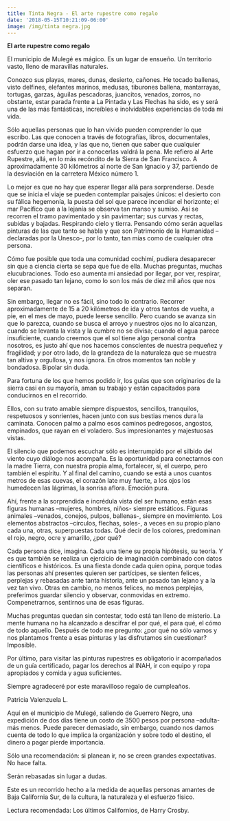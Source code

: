 ```yaml
---
title: Tinta Negra - El arte rupestre como regalo
date: '2018-05-15T10:21:09-06:00'
image: /img/tinta negra.jpg
---
```

**El arte rupestre como regalo**

El municipio de Mulegé es mágico. Es un lugar de ensueño. Un territorio vasto, lleno de maravillas naturales. 

Conozco sus playas, mares, dunas, desierto, cañones. He tocado ballenas, visto delfines, elefantes marinos, medusas, tiburones ballena, mantarrayas, tortugas, garzas, águilas pescadoras, juancitos, venados, zorros, no obstante, estar parada frente a La Pintada y Las Flechas ha sido, es y será una de las más fantásticas, increíbles e inolvidables experiencias de toda mi vida.

Sólo aquellas personas que lo han vivido pueden comprender lo que escribo. Las que conocen a través de fotografías, libros, documentales, podrán darse una idea, y las que no, tienen que saber que cualquier esfuerzo que hagan por ir a conocerlas valdrá la pena. Me refiero al Arte Rupestre, allá, en lo más recóndito de la Sierra de San Francisco. A aproximadamente 30 kilómetros al norte de San Ignacio y 37, partiendo de la desviación en la carretera México número 1.

Lo mejor es que no hay que esperar llegar allá para sorprenderse. Desde que se inicia el viaje se pueden contemplar paisajes únicos: el desierto con su fálica hegemonía, la puesta del sol que parece incendiar el horizonte; el mar Pacífico que a la lejanía se observa tan manso y sumiso. Así se recorren el tramo pavimentado y sin pavimentar; sus curvas y rectas, subidas y bajadas. Respirando cielo y tierra. Pensando cómo serán aquellas pinturas de las que tanto se habla y que son Patrimonio de la Humanidad –declaradas por la Unesco-, por lo tanto, tan mías como de cualquier otra persona.

Cómo fue posible que toda una comunidad cochimí, pudiera desaparecer sin que a ciencia cierta se sepa que fue de ella. Muchas preguntas, muchas elucubraciones. Todo eso aumenta mi ansiedad por llegar, por ver, respirar, oler ese pasado tan lejano, como lo son los más de diez mil años que nos separan.

Sin embargo, llegar no es fácil, sino todo lo contrario. Recorrer aproximadamente de 15 a 20 kilómetros de ida y otros tantos de vuelta, a pie, en el mes de mayo, puede leerse sencillo. Pero cuando se avanza sin que lo parezca, cuando se busca el arroyo y nuestros ojos no lo alcanzan, cuando se levanta la vista y la cumbre no se divisa; cuando el agua parece insuficiente, cuando creemos que el sol tiene algo personal contra nosotros, es justo ahí que nos hacemos conscientes de nuestra pequeñez y fragilidad; y por otro lado, de la grandeza de la naturaleza que se muestra tan altiva y orgullosa, y nos ignora. En otros momentos tan noble y bondadosa. Bipolar sin duda.

Para fortuna de los que hemos podido ir, los guías que son originarios de la sierra casi en su mayoría, aman su trabajo y están capacitados para conducirnos en el recorrido.

Ellos, con su trato amable siempre dispuestos, sencillos, tranquilos, respetuosos y sonrientes, hacen junto con sus bestias menos dura la caminata. Conocen palmo a palmo esos caminos pedregosos, angostos, empinados, que rayan en el voladero. Sus impresionantes y majestuosas vistas.

El silencio que podemos escuchar sólo es interrumpido por el silbido del viento cuyo diálogo nos acompaña. Es la oportunidad para conectarnos con la madre Tierra, con nuestra propia alma, fortalecer, sí, el cuerpo, pero también el espíritu. Y al final del camino, cuando se está a unos cuantos metros de esas cuevas, el corazón late muy fuerte, a los ojos los humedecen las lágrimas, la sonrisa aflora. Emoción pura.

Ahí, frente a la sorprendida e incrédula vista del ser humano, están esas figuras humanas –mujeres, hombres, niños- siempre estáticos. Figuras animales –venados, conejos, pulpos, ballenas-, siempre en movimiento. Los elementos abstractos –círculos, flechas, soles-, a veces en su propio plano cada una, otras, superpuestas todas. Qué decir de los colores, predominan el rojo, negro, ocre y amarillo, ¿por qué? 

Cada persona dice, imagina. Cada una tiene su propia hipótesis, su teoría. Y es que también se realiza un ejercicio de imaginación combinado con datos científicos e históricos. Es una fiesta donde cada quien opina, porque todas las personas ahí presentes quieren ser partícipes, se sienten felices, perplejas y rebasadas ante tanta historia, ante un pasado tan lejano y a la vez tan vivo. Otras en cambio, no menos felices, no menos perplejas, preferimos guardar silencio y observar, conmovidas en extremo. Compenetrarnos, sentirnos una de esas figuras.

Muchas preguntas quedan sin contestar, todo está tan lleno de misterio. La mente humana no ha alcanzado a descifrar el por qué, el para qué, el cómo de todo aquello. Después de todo me pregunto: ¿por qué no sólo vamos y nos plantamos frente a esas pinturas y las disfrutamos sin cuestionar? Imposible.

Por último, para visitar las pinturas rupestres es obligatorio ir acompañados de un guía certificado, pagar los derechos al INAH, ir con equipo y ropa apropiados y comida y agua suficientes.

Siempre agradeceré por este maravilloso regalo de cumpleaños.

Patricia Valenzuela L.

Aquí en el municipio de Mulegé, saliendo de Guerrero Negro, una expedición de dos días tiene un costo de 3500 pesos por persona –adulta- más menos. Puede parecer  demasiado, sin embargo, cuando nos damos cuenta de todo lo que implica la organización y sobre todo el destino, el dinero a pagar pierde importancia.

Sólo una recomendación: si planean ir, no se creen grandes expectativas. No hace falta.

Serán rebasadas sin lugar a dudas.

Este es un recorrido hecho a la medida de aquellas personas amantes de Baja California Sur, de la cultura, la naturaleza y el esfuerzo físico. 

Lectura recomendada: Los últimos Californios, de Harry Crosby.
